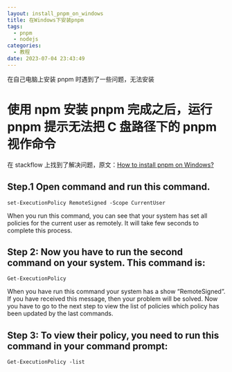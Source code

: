 ```yaml
---
layout: install_pnpm_on_windows
title: 在Windows下安装pnpm
tags:
  - pnpm
  - nodejs
categories:
  - 教程
date: 2023-07-04 23:43:49
---
```


在自己电脑上安装 pnpm 时遇到了一些问题，无法安装

<!-- more -->

# 使用 npm 安装 pnpm 完成之后，运行 pnpm 提示无法把 C 盘路径下的 pnpm 视作命令

在 stackflow 上找到了解决问题，原文：[How to install pnpm on Windows?](https://stackoverflow.com/questions/75365692/how-to-install-pnpm-on-windows)

## Step.1 Open command and run this command.

```shell
set-ExecutionPolicy RemoteSigned -Scope CurrentUser
```

When you run this command, you can see that your system has set all policies for the current user as remotely. It will take few seconds to complete this process.

## Step 2: Now you have to run the second command on your system. This command is:

```shell
Get-ExecutionPolicy
```

When you have run this command your system has a show “RemoteSigned”. If you have received this message, then your problem will be solved. Now you have to go to the next step to view the list of policies which policy has been updated by the last commands.

## Step 3: To view their policy, you need to run this command in your command prompt:

```shell
Get-ExecutionPolicy -list
```

